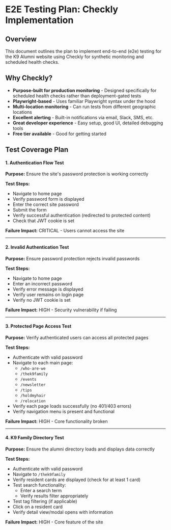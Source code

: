 # E2E Testing Plan: Checkly Implementation

## Overview
This document outlines the plan to implement end-to-end (e2e) testing for the K9 Alumni website using Checkly for synthetic monitoring and scheduled health checks.

## Why Checkly?

- **Purpose-built for production monitoring** - Designed specifically for scheduled health checks rather than deployment-gated tests
- **Playwright-based** - Uses familiar Playwright syntax under the hood
- **Multi-location monitoring** - Can run tests from different geographic locations
- **Excellent alerting** - Built-in notifications via email, Slack, SMS, etc.
- **Great developer experience** - Easy setup, good UI, detailed debugging tools
- **Free tier available** - Good for getting started

## Test Coverage Plan

#### 1. Authentication Flow Test
**Purpose:** Ensure the site's password protection is working correctly

**Test Steps:**
- Navigate to home page
- Verify password form is displayed
- Enter the correct site password
- Submit the form
- Verify successful authentication (redirected to protected content)
- Check that JWT cookie is set

**Failure Impact:** CRITICAL - Users cannot access the site

---

#### 2. Invalid Authentication Test
**Purpose:** Ensure password protection rejects invalid passwords

**Test Steps:**
- Navigate to home page
- Enter an incorrect password
- Verify error message is displayed
- Verify user remains on login page
- Verify no JWT cookie is set

**Failure Impact:** HIGH - Security vulnerability if failing

---

#### 3. Protected Page Access Test
**Purpose:** Verify authenticated users can access all protected pages

**Test Steps:**
- Authenticate with valid password
- Navigate to each main page:
  - `/who-are-we`
  - `/thek9family`
  - `/events`
  - `/newsletter`
  - `/tips`
  - `/holdmyhair`
  - `/relocation`
- Verify each page loads successfully (no 401/403 errors)
- Verify navigation menu is present and functional

**Failure Impact:** HIGH - Core functionality broken

---

#### 4. K9 Family Directory Test
**Purpose:** Ensure the alumni directory loads and displays data correctly

**Test Steps:**
- Authenticate with valid password
- Navigate to `/thek9family`
- Verify resident cards are displayed (check for at least 1 card)
- Test search functionality:
  - Enter a search term
  - Verify results filter appropriately
- Test tag filtering (if applicable)
- Click on a resident card
- Verify detail view/modal opens with information

**Failure Impact:** HIGH - Core feature of the site

